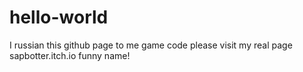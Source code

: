 # hello-world
I russian
this github page to me game code
please visit my real page
sapbotter.itch.io
funny name!
